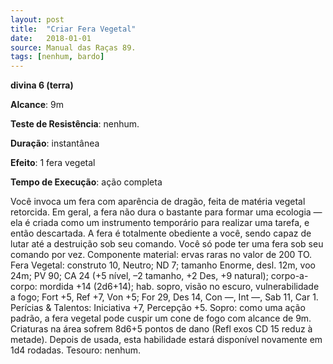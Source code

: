 ```yaml
---
layout: post
title:  "Criar Fera Vegetal"
date:   2018-01-01
source: Manual das Raças 89.
tags: [nenhum, bardo]
---
```


**divina 6 (terra)**

**Alcance**: 9m

**Teste de Resistência**: nenhum.

**Duração**: instantânea

**Efeito**: 1 fera vegetal

**Tempo de Execução**: ação completa

Você invoca um fera com aparência de dragão, feita de matéria vegetal retorcida. Em geral, a fera não dura o bastante para formar uma ecologia — ela é criada como um instrumento temporário para realizar uma tarefa, e então descartada. A fera é totalmente obediente a você, sendo capaz de lutar até a destruição sob seu comando. Você só pode ter uma fera sob seu comando por vez.
Componente material: ervas raras no valor de 200 TO.
Fera Vegetal: construto 10, Neutro; ND 7; tamanho Enorme, desl. 12m, voo 24m; PV 90; CA 24 (+5 nível, –2 tamanho, +2 Des, +9 natural); corpo-a-corpo: mordida +14 (2d6+14); hab. sopro, visão no escuro, vulnerabilidade a fogo; Fort +5, Ref +7, Von +5; For 29, Des 14, Con —, Int —, Sab 11, Car 1.
Perícias & Talentos: Iniciativa +7, Percepção +5.
Sopro: como uma ação padrão, a fera vegetal pode cuspir um cone de fogo com alcance de 9m. Criaturas na área sofrem 8d6+5 pontos de dano (Refl exos CD 15 reduz à metade). Depois de usada, esta habilidade estará disponível novamente em 1d4 rodadas.
Tesouro: nenhum.
